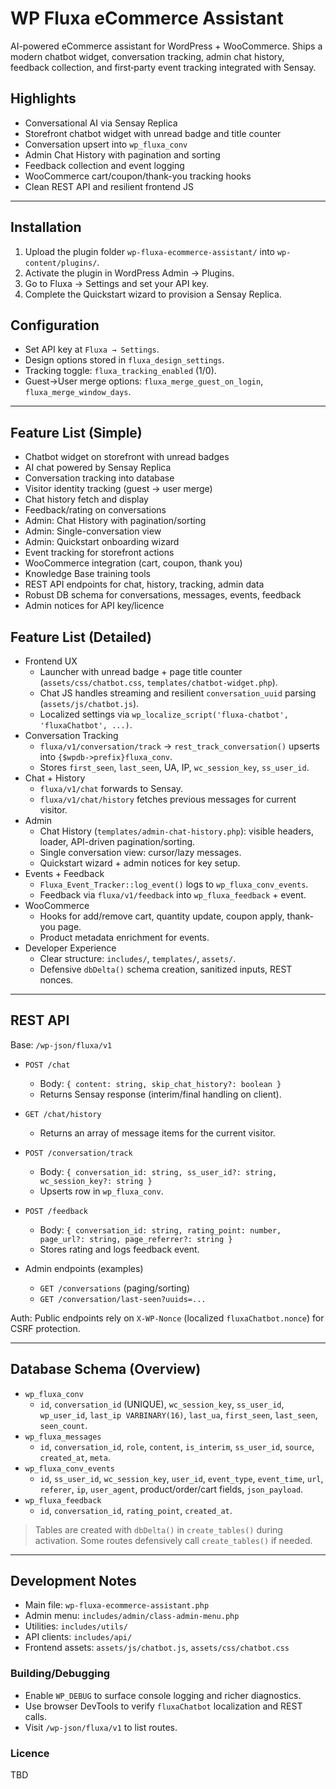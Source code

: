 # WP Fluxa eCommerce Assistant

AI-powered eCommerce assistant for WordPress + WooCommerce. Ships a modern chatbot widget, conversation tracking, admin chat history, feedback collection, and first‑party event tracking integrated with Sensay.

## Highlights
- Conversational AI via Sensay Replica
- Storefront chatbot widget with unread badge and title counter
- Conversation upsert into `wp_fluxa_conv`
- Admin Chat History with pagination and sorting
- Feedback collection and event logging
- WooCommerce cart/coupon/thank-you tracking hooks
- Clean REST API and resilient frontend JS

---

## Installation
1. Upload the plugin folder `wp-fluxa-ecommerce-assistant/` into `wp-content/plugins/`.
2. Activate the plugin in WordPress Admin → Plugins.
3. Go to Fluxa → Settings and set your API key.
4. Complete the Quickstart wizard to provision a Sensay Replica.

## Configuration
- Set API key at `Fluxa → Settings`.
- Design options stored in `fluxa_design_settings`.
- Tracking toggle: `fluxa_tracking_enabled` (1/0).
- Guest→User merge options: `fluxa_merge_guest_on_login`, `fluxa_merge_window_days`.

---

## Feature List (Simple)
- Chatbot widget on storefront with unread badges
- AI chat powered by Sensay Replica
- Conversation tracking into database
- Visitor identity tracking (guest → user merge)
- Chat history fetch and display
- Feedback/rating on conversations
- Admin: Chat History with pagination/sorting
- Admin: Single-conversation view
- Admin: Quickstart onboarding wizard
- Event tracking for storefront actions
- WooCommerce integration (cart, coupon, thank you)
- Knowledge Base training tools
- REST API endpoints for chat, history, tracking, admin data
- Robust DB schema for conversations, messages, events, feedback
- Admin notices for API key/licence

## Feature List (Detailed)
- Frontend UX
  - Launcher with unread badge + page title counter (`assets/css/chatbot.css`, `templates/chatbot-widget.php`).
  - Chat JS handles streaming and resilient `conversation_uuid` parsing (`assets/js/chatbot.js`).
  - Localized settings via `wp_localize_script('fluxa-chatbot', 'fluxaChatbot', ...)`.
- Conversation Tracking
  - `fluxa/v1/conversation/track` → `rest_track_conversation()` upserts into `{$wpdb->prefix}fluxa_conv`.
  - Stores `first_seen`, `last_seen`, UA, IP, `wc_session_key`, `ss_user_id`.
- Chat + History
  - `fluxa/v1/chat` forwards to Sensay.
  - `fluxa/v1/chat/history` fetches previous messages for current visitor.
- Admin
  - Chat History (`templates/admin-chat-history.php`): visible headers, loader, API-driven pagination/sorting.
  - Single conversation view: cursor/lazy messages.
  - Quickstart wizard + admin notices for key setup.
- Events + Feedback
  - `Fluxa_Event_Tracker::log_event()` logs to `wp_fluxa_conv_events`.
  - Feedback via `fluxa/v1/feedback` into `wp_fluxa_feedback` + event.
- WooCommerce
  - Hooks for add/remove cart, quantity update, coupon apply, thank-you page.
  - Product metadata enrichment for events.
- Developer Experience
  - Clear structure: `includes/`, `templates/`, `assets/`.
  - Defensive `dbDelta()` schema creation, sanitized inputs, REST nonces.

---

## REST API
Base: `/wp-json/fluxa/v1`

- `POST /chat`
  - Body: `{ content: string, skip_chat_history?: boolean }`
  - Returns Sensay response (interim/final handling on client).

- `GET /chat/history`
  - Returns an array of message items for the current visitor.

- `POST /conversation/track`
  - Body: `{ conversation_id: string, ss_user_id?: string, wc_session_key?: string }`
  - Upserts row in `wp_fluxa_conv`.

- `POST /feedback`
  - Body: `{ conversation_id: string, rating_point: number, page_url?: string, page_referrer?: string }`
  - Stores rating and logs feedback event.

- Admin endpoints (examples)
  - `GET /conversations` (paging/sorting)
  - `GET /conversation/last-seen?uuids=...`

Auth: Public endpoints rely on `X-WP-Nonce` (localized `fluxaChatbot.nonce`) for CSRF protection.

---

## Database Schema (Overview)
- `wp_fluxa_conv`
  - `id`, `conversation_id` (UNIQUE), `wc_session_key`, `ss_user_id`, `wp_user_id`, `last_ip VARBINARY(16)`, `last_ua`, `first_seen`, `last_seen`, `seen_count`.
- `wp_fluxa_messages`
  - `id`, `conversation_id`, `role`, `content`, `is_interim`, `ss_user_id`, `source`, `created_at`, `meta`.
- `wp_fluxa_conv_events`
  - `id`, `ss_user_id`, `wc_session_key`, `user_id`, `event_type`, `event_time`, `url`, `referer`, `ip`, `user_agent`, product/order/cart fields, `json_payload`.
- `wp_fluxa_feedback`
  - `id`, `conversation_id`, `rating_point`, `created_at`.

> Tables are created with `dbDelta()` in `create_tables()` during activation. Some routes defensively call `create_tables()` if needed.

---

## Development Notes
- Main file: `wp-fluxa-ecommerce-assistant.php`
- Admin menu: `includes/admin/class-admin-menu.php`
- Utilities: `includes/utils/`
- API clients: `includes/api/`
- Frontend assets: `assets/js/chatbot.js`, `assets/css/chatbot.css`

### Building/Debugging
- Enable `WP_DEBUG` to surface console logging and richer diagnostics.
- Use browser DevTools to verify `fluxaChatbot` localization and REST calls.
- Visit `/wp-json/fluxa/v1` to list routes.

### Licence
TBD
